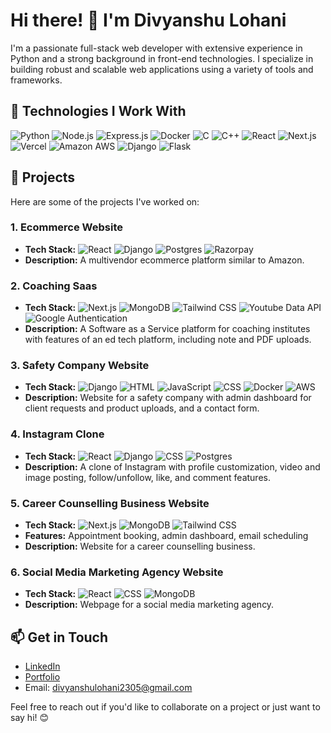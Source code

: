 # Hi there! 👋 I'm Divyanshu Lohani

I'm a passionate full-stack web developer with extensive experience in Python and a strong background in front-end technologies. I specialize in building robust and scalable web applications using a variety of tools and frameworks.

## 🚀 Technologies I Work With

![Python](https://img.shields.io/badge/-Python-3776AB?style=for-the-badge&logo=python&logoColor=white)
![Node.js](https://img.shields.io/badge/-Node.js-339933?style=for-the-badge&logo=node.js&logoColor=white)
![Express.js](https://img.shields.io/badge/-Express.js-000000?style=for-the-badge&logo=express&logoColor=white)
![Docker](https://img.shields.io/badge/-Docker-2496ED?style=for-the-badge&logo=docker&logoColor=white)
![C](https://img.shields.io/badge/-C-A8B9CC?style=for-the-badge&logo=c&logoColor=white)
![C++](https://img.shields.io/badge/-C++-00599C?style=for-the-badge&logo=c%2B%2B&logoColor=white)
![React](https://img.shields.io/badge/-React-61DAFB?style=for-the-badge&logo=react&logoColor=white)
![Next.js](https://img.shields.io/badge/-Next.js-000000?style=for-the-badge&logo=next.js&logoColor=white)
![Vercel](https://img.shields.io/badge/-Vercel-000000?style=for-the-badge&logo=vercel&logoColor=white)
![Amazon AWS](https://img.shields.io/badge/-Amazon_AWS-232F3E?style=for-the-badge&logo=amazon-aws&logoColor=white)
![Django](https://img.shields.io/badge/-Django-092E20?style=for-the-badge&logo=django&logoColor=white)
![Flask](https://img.shields.io/badge/-Flask-000000?style=for-the-badge&logo=flask&logoColor=white)

## 💼 Projects

Here are some of the projects I've worked on:
### 1. Ecommerce Website
- **Tech Stack:** 
  ![React](https://img.shields.io/badge/-React-61DAFB?style=flat-square&logo=react&logoColor=white)
  ![Django](https://img.shields.io/badge/-Django-092E20?style=flat-square&logo=django&logoColor=white)
  ![Postgres](https://img.shields.io/badge/-Postgres-336791?style=flat-square&logo=postgresql&logoColor=white)
  ![Razorpay](https://img.shields.io/badge/-Razorpay-005FF9?style=flat-square&logo=razorpay&logoColor=white)
- **Description:** A multivendor ecommerce platform similar to Amazon.

### 2. Coaching Saas
- **Tech Stack:** 
  ![Next.js](https://img.shields.io/badge/-Next.js-000000?style=flat-square&logo=next.js&logoColor=white)
  ![MongoDB](https://img.shields.io/badge/-MongoDB-47A248?style=flat-square&logo=mongodb&logoColor=white)
  ![Tailwind CSS](https://img.shields.io/badge/-Tailwind_CSS-38B2AC?style=flat-square&logo=tailwind-css&logoColor=white)
  ![Youtube Data API](https://img.shields.io/badge/-Youtube_Data_API-FF0000?style=flat-square&logo=youtube&logoColor=white)
  ![Google Authentication](https://img.shields.io/badge/-Google_Authentication-4285F4?style=flat-square&logo=google&logoColor=white)
- **Description:** A Software as a Service platform for coaching institutes with features of an ed tech platform, including note and PDF uploads.

### 3. Safety Company Website
- **Tech Stack:** 
  ![Django](https://img.shields.io/badge/-Django-092E20?style=flat-square&logo=django&logoColor=white)
  ![HTML](https://img.shields.io/badge/-HTML-E34F26?style=flat-square&logo=html5&logoColor=white)
  ![JavaScript](https://img.shields.io/badge/-JavaScript-F7DF1E?style=flat-square&logo=javascript&logoColor=black)
  ![CSS](https://img.shields.io/badge/-CSS-1572B6?style=flat-square&logo=css3&logoColor=white)
  ![Docker](https://img.shields.io/badge/-Docker-2496ED?style=flat-square&logo=docker&logoColor=white)
  ![AWS](https://img.shields.io/badge/-AWS-232F3E?style=flat-square&logo=amazon-aws&logoColor=white)
- **Description:** Website for a safety company with admin dashboard for client requests and product uploads, and a contact form.

### 4. Instagram Clone
- **Tech Stack:** 
  ![React](https://img.shields.io/badge/-React-61DAFB?style=flat-square&logo=react&logoColor=white)
  ![Django](https://img.shields.io/badge/-Django-092E20?style=flat-square&logo=django&logoColor=white)
  ![CSS](https://img.shields.io/badge/-CSS-1572B6?style=flat-square&logo=css3&logoColor=white)
  ![Postgres](https://img.shields.io/badge/-Postgres-336791?style=flat-square&logo=postgresql&logoColor=white)
- **Description:** A clone of Instagram with profile customization, video and image posting, follow/unfollow, like, and comment features.

### 5. Career Counselling Business Website
- **Tech Stack:** 
  ![Next.js](https://img.shields.io/badge/-Next.js-000000?style=flat-square&logo=next.js&logoColor=white)
  ![MongoDB](https://img.shields.io/badge/-MongoDB-47A248?style=flat-square&logo=mongodb&logoColor=white)
  ![Tailwind CSS](https://img.shields.io/badge/-Tailwind_CSS-38B2AC?style=flat-square&logo=tailwind-css&logoColor=white)
- **Features:** Appointment booking, admin dashboard, email scheduling
- **Description:** Website for a career counselling business.

### 6. Social Media Marketing Agency Website
- **Tech Stack:** 
  ![React](https://img.shields.io/badge/-React-61DAFB?style=flat-square&logo=react&logoColor=white)
  ![CSS](https://img.shields.io/badge/-CSS-1572B6?style=flat-square&logo=css3&logoColor=white)
  ![MongoDB](https://img.shields.io/badge/-MongoDB-47A248?style=flat-square&logo=mongodb&logoColor=white)
- **Description:** Webpage for a social media marketing agency.

## 📫 Get in Touch

- [LinkedIn]([link-to-linkedin](https://www.linkedin.com/in/divyanshulohani/))
- [Portfolio](https://divyanshulohani.github.io/)
- Email: divyanshulohani2305@gmail.com

Feel free to reach out if you'd like to collaborate on a project or just want to say hi! 😊
